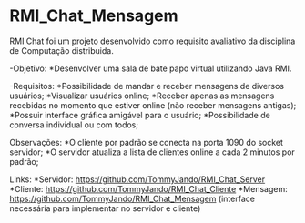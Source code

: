 # RMI_Chat_Mensagem

RMI Chat foi um projeto desenvolvido como requisito avaliativo da disciplina de Computação distribuida.

-Objetivo: 
	*Desenvolver uma sala de bate papo virtual utilizando Java RMI.

-Requisitos: 
	*Possibilidade de mandar e receber mensagens de diversos usuários;
	*Visualizar usuários online;
	*Receber apenas as mensagens recebidas no momento que estiver online (não receber mensagens antigas);
	*Possuir interface gráfica amigável para o usuário;
	*Possibilidade de conversa individual ou com todos;
	


Observações:
	*O cliente por padrão se conecta na porta 1090 do socket servidor;
	*O servidor atualiza a lista de clientes online a cada 2 minutos por padrão;
	
Links: 
	*Servidor: https://github.com/TommyJando/RMI_Chat_Server
	*Cliente: https://github.com/TommyJando/RMI_Chat_Cliente
	*Mensagem: https://github.com/TommyJando/RMI_Chat_Mensagem (interface necessária para implementar no servidor e cliente) 
